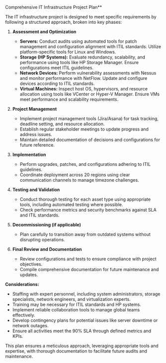 Comprehensive IT Infrastructure Project Plan**

The IT infrastructure project is designed to meet specific requirements by following a structured approach, broken into key phases:

1. **Assessment and Optimization**
   - **Servers:** Conduct audits using automated tools for patch management and configuration alignment with ITIL standards. Utilize platform-specific tools for Linux and Windows.
   - **Storage (HP Systems):** Evaluate redundancy, scalability, and performance using tools like HP Storage Manager. Ensure configurations meet ITIL guidelines.
   - **Network Devices:** Perform vulnerability assessments with Nessus and monitor performance with NetFlow. Update and configure devices according to ITIL standards.
   - **Virtual Machines:** Inspect host OS, hypervisors, and resource allocation using tools like VCenter or Hyper-V Manager. Ensure VMs meet performance and scalability requirements.

2. **Project Management**
   - Implement project management tools (Jira/Asana) for task tracking, deadline setting, and resource allocation.
   - Establish regular stakeholder meetings to update progress and address issues.
   - Maintain detailed documentation of decisions and configurations for future reference.

3. **Implementation**
   - Perform upgrades, patches, and configurations adhering to ITIL guidelines.
   - Coordinate deployment across 20 regions using clear communication channels to manage timezone challenges.

4. **Testing and Validation**
   - Conduct thorough testing for each asset type using appropriate tools, including automated testing where possible.
   - Check performance metrics and security benchmarks against SLA and ITIL standards.

5. **Decommissioning (if applicable)**
   - Plan carefully to transition away from outdated systems without disrupting operations.

6. **Final Review and Documentation**
   - Review configurations and tests to ensure compliance with project objectives.
   - Compile comprehensive documentation for future maintenance and updates.

**Considerations:**
- Staffing with expert personnel, including system administrators, storage specialists, network engineers, and virtualization experts.
- Training may be necessary for ITIL standards and HP systems.
- Implement reliable collaboration tools to manage global teams effectively.
- Develop contingency plans for potential issues like server downtime or network outages.
- Ensure all activities meet the 90% SLA through defined metrics and KPIs.

This plan ensures a meticulous approach, leveraging appropriate tools and expertise, with thorough documentation to facilitate future audits and maintenance.